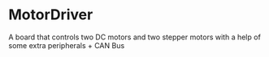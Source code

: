 # MotorDriver
A board that controls two DC motors and two stepper motors with a help of some extra peripherals + CAN Bus
